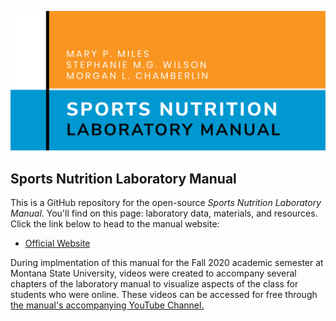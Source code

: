 ![ManualCover](https://github.com/SWi1/NUTR-Manual/blob/master/NUTR_LAB_MANUAL.PNG)

## Sports Nutrition Laboratory Manual  

This is a GitHub repository for the open-source _Sports Nutrition Laboratory Manual_. You'll find on this page: laboratory data, materials, and resources. Click the link below to head to the manual website:
 - [Official Website](https://swi1.github.io/NUTR-Manual/)

During implmentation of this manual for the Fall 2020 academic semester at Montana State University, videos were created to accompany several chapters of the laboratory manual to visualize aspects of the class for students who were online. These videos can be accessed for free through [the manual's accompanying YouTube Channel.](https://www.youtube.com/channel/UC6xwHsk9P1mrTnw2S_UO1Jw/)
